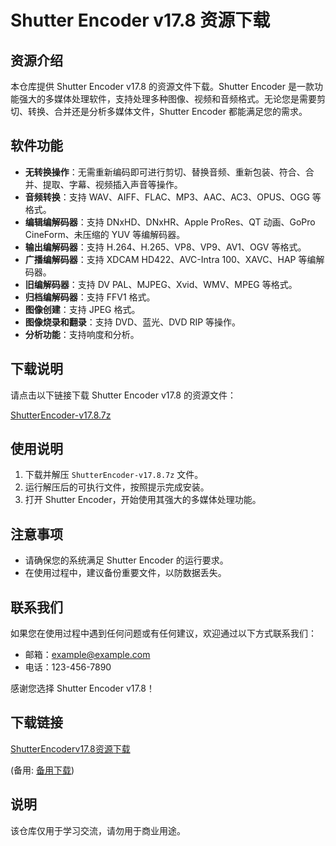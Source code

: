 # Shutter Encoder v17.8 资源下载

## 资源介绍

本仓库提供 Shutter Encoder v17.8 的资源文件下载。Shutter Encoder 是一款功能强大的多媒体处理软件，支持处理多种图像、视频和音频格式。无论您是需要剪切、转换、合并还是分析多媒体文件，Shutter Encoder 都能满足您的需求。

## 软件功能

- **无转换操作**：无需重新编码即可进行剪切、替换音频、重新包装、符合、合并、提取、字幕、视频插入声音等操作。
- **音频转换**：支持 WAV、AIFF、FLAC、MP3、AAC、AC3、OPUS、OGG 等格式。
- **编辑编解码器**：支持 DNxHD、DNxHR、Apple ProRes、QT 动画、GoPro CineForm、未压缩的 YUV 等编解码器。
- **输出编解码器**：支持 H.264、H.265、VP8、VP9、AV1、OGV 等格式。
- **广播编解码器**：支持 XDCAM HD422、AVC-Intra 100、XAVC、HAP 等编解码器。
- **旧编解码器**：支持 DV PAL、MJPEG、Xvid、WMV、MPEG 等格式。
- **归档编解码器**：支持 FFV1 格式。
- **图像创建**：支持 JPEG 格式。
- **图像烧录和翻录**：支持 DVD、蓝光、DVD RIP 等操作。
- **分析功能**：支持响度和分析。

## 下载说明

请点击以下链接下载 Shutter Encoder v17.8 的资源文件：

[ShutterEncoder-v17.8.7z](ShutterEncoder-v17.8.7z)

## 使用说明

1. 下载并解压 `ShutterEncoder-v17.8.7z` 文件。
2. 运行解压后的可执行文件，按照提示完成安装。
3. 打开 Shutter Encoder，开始使用其强大的多媒体处理功能。

## 注意事项

- 请确保您的系统满足 Shutter Encoder 的运行要求。
- 在使用过程中，建议备份重要文件，以防数据丢失。

## 联系我们

如果您在使用过程中遇到任何问题或有任何建议，欢迎通过以下方式联系我们：

- 邮箱：example@example.com
- 电话：123-456-7890

感谢您选择 Shutter Encoder v17.8！

## 下载链接
[ShutterEncoderv17.8资源下载](https://pan.quark.cn/s/eef8699bc839) 

(备用: [备用下载](https://pan.baidu.com/s/1f-KbCcjeqCfQd1BkuAp81Q?pwd=1234))

## 说明

该仓库仅用于学习交流，请勿用于商业用途。
